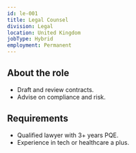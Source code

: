 ```yaml
---
id: le-001
title: Legal Counsel
division: Legal
location: United Kingdom
jobType: Hybrid
employment: Permanent
---
```


## About the role

- Draft and review contracts.
- Advise on compliance and risk.

## Requirements

- Qualified lawyer with 3+ years PQE.
- Experience in tech or healthcare a plus.


